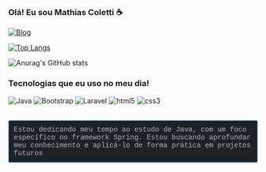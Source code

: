 ### Olá! Eu sou Mathias Coletti ☕

[![Blog](https://img.shields.io/badge/LinkedIn-0077B5?style=for-the-badge&logo=linkedin&logoColor=white)](https://www.linkedin.com/in/mathias-xavier-58bbb4226/)

[![Top Langs](https://github-readme-stats.vercel.app/api/top-langs/?username=MathiasColetti)](https://github.com/anuraghazra/github-readme-stats)

![Anurag's GitHub stats](https://github-readme-stats.vercel.app/api?username=MathiasColetti&show_icons=true&theme=dark)

### Tecnologias que eu uso no meu dia!

<div style = "display: inline_block">
    <img alt= "Java"src = "https://img.shields.io/badge/Java-ED8B00?style=for-the-badge&logo=openjdk&logoColor=white">
    <img alt= "Bootstrap"src = "https://img.shields.io/badge/Bootstrap-563D7C?style=for-the-badge&logo=bootstrap&logoColor=white">
    <img alt= "Laravel"src = "https://img.shields.io/badge/Laravel-FF2D20?style=for-the-badge&logo=laravel&logoColor=white">
    <img alt= "html5" src = "https://img.shields.io/badge/HTML5-E34F26?style=for-the-badge&logo=html5&logoColor=white">
    <img alt= "css3" src = "https://img.shields.io/badge/CSS3-1572B6?style=for-the-badge&logo=css3&logoColor=white">


</div><br>

<p style = "font-family: 'Courier New', monospace;
  background-color: #282c34;
  color: #abb2bf;
  display: flex;
  align-items: center;
  justify-content: center
  margin: 0; 
  font-size: 14px;
  padding: 10px;
  border: 1px solid #61afef;
  border-radius: 3px;
  background-color: #1e2227;
  box-shadow: 0 2px 4px rgba(0, 0, 0, 0.1);">
  Estou dedicando meu tempo ao estudo de Java, com um foco específico no framework Spring. Estou buscando aprofundar meu conhecimento e aplicá-lo de forma prática em projetos futuros</p>
